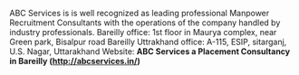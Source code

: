 ABC Services is is well recognized as leading professional Manpower Recruitment Consultants with the operations of the company handled by industry professionals.
Bareilly office: 1st floor in Maurya complex, near Green park, Bisalpur road Bareilly
Uttrakhand office: A-115, ESIP, sitarganj, U.S. Nagar, Uttarakhand
Website: **ABC Services a Placement Consultancy in Bareilly (http://abcservices.in/)**

